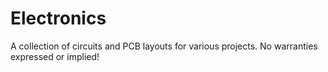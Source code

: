 # Electronics
A collection of circuits and PCB layouts for various projects. No warranties expressed or implied!
